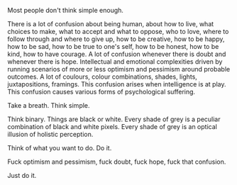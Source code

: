 Most people don't think simple enough.

There is a lot of confusion about being human, about how to live, what choices to make, what to accept and what to oppose, who to love,
where to follow through and where to give up, how to be creative, how to be happy, how to be sad, how to be true to one's self, how to be honest, how to be kind, how to have courage.
A lot of confusion whenever there is doubt and whenever there is hope.
Intellectual and emotional complexities driven by running scenarios of more or less optimism and pessimism around probable outcomes.
A lot of coulours, colour combinations, shades, lights, juxtapositions, framings.
This confusion arises when intelligence is at play.
This confusion causes various forms of psychological suffering.

Take a breath. Think simple.

Think binary.
Things are black or white.
Every shade of grey is a peculiar combination of black and white pixels.
Every shade of grey is an optical illusion of holistic perception.

Think of what you want to do.
Do it.

Fuck optimism and pessimism, fuck doubt, fuck hope, fuck that confusion.

Just do it.
